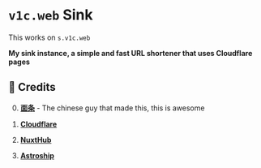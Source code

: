 # `v1c.web` Sink

This works on `s.v1c.web`

**My sink instance, a simple and fast URL shortener that uses Cloudflare pages**


## 💖 Credits

0. [**面条**](https://github.com/ccbikai) - The chinese guy that made this, this is awesome

1. [**Cloudflare**](https://www.cloudflare.com/)
2. [**NuxtHub**](https://hub.nuxt.com/)
3. [**Astroship**](https://astroship.web3templates.com/)
